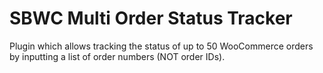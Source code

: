 # SBWC Multi Order Status Tracker
Plugin which allows tracking the status of up to 50 WooCommerce orders by inputting a list of order numbers (NOT order IDs).
